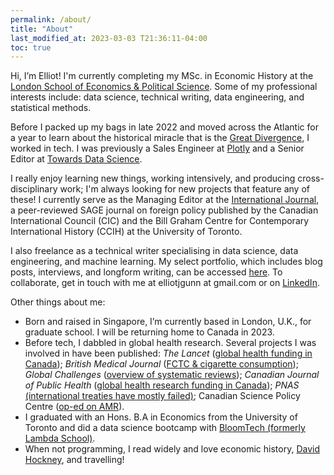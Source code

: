 ```yaml
---
permalink: /about/
title: "About"
last_modified_at: 2023-03-03 T21:36:11-04:00
toc: true
---
```


Hi, I’m Elliot! I'm currently completing my MSc. in Economic History at the [London School of Economics & Political Science](https://www.lse.ac.uk/study-at-lse/Graduate/degree-programmes-2023/MSc-Economic-History). Some of my professional interests include: data science, technical writing, data engineering, and statistical methods. 

Before I packed up my bags in late 2022 and moved across the Atlantic for a year to learn about the historical miracle that is the [Great Divergence](https://en.wikipedia.org/wiki/Great_Divergence#:~:text=The%20Great%20Divergence%20or%20European,most%20powerful%20and%20wealthy%20world), I worked in tech. I was previously a Sales Engineer at [Plotly](https://plotly.com/) and a Senior Editor at [Towards Data Science](https://towardsdatascience.com/). 

I really enjoy learning new things, working intensively, and producing cross-disciplinary work; I'm always looking for new projects that feature any of these! I currently serve as the Managing Editor at the [International Journal](https://journals.sagepub.com/home/IJX), a peer-reviewed SAGE journal on foreign policy published by the Canadian International Council (CIC) and the Bill Graham Centre for Contemporary International History (CCIH) at the University of Toronto. 

I also freelance as a technical writer specialising in data science, data engineering, and machine learning. My select portfolio, which includes blog posts, interviews, and longform writing, can be accessed [here](https://elliotgunn.github.io/technical-writing). To collaborate, get in touch with me at elliotjgunn at gmail.com or on [LinkedIn](https://www.linkedin.com/in/elliotgunn).

Other things about me:
* Born and raised in Singapore, I’m currently based in London, U.K., for graduate school. I will be returning home to Canada in 2023. 
* Before tech, I dabbled in global health research. Several projects I was involved in have been published: _The Lancet_ ([global health funding in Canada](https://www.thelancet.com/journals/lancet/article/PIIS0140-6736%2818%2930322-2/fulltext)); _British Medical Journal_ ([FCTC & cigarette consumption](https://www.bmj.com/content/365/bmj.l2231)); _Global Challenges_ ([overview of systematic reviews](https://onlinelibrary.wiley.com/doi/full/10.1002/gch2.201800019)); _Canadian Journal of Public Health_ ([global health research funding in Canada](https://link.springer.com/article/10.17269/s41997-019-00247-8?wt_mc=Internal.Event.1.SEM.ArticleAuthorOnlineFirst&utm_source=ArticleAuthorOnlineFirst&utm_medium=email&utm_content=AA_en_06082018&ArticleAuthorOnlineFirst_20191107)); _PNAS_ [(international treaties have mostly failed)](https://www.pnas.org/doi/10.1073/pnas.2122854119); Canadian Science Policy Centre ([op-ed on AMR](https://sciencepolicy.ca/news/combating-antimicrobial-resistance-role-international-law)).  
* I graduated with an Hons. B.A in Economics from the University of Toronto and did a data science bootcamp with [BloomTech (formerly Lambda School)](https://www.bloomtech.com/). 
* When not programming, I read widely and love economic history, [David Hockney](https://www.google.com/search?q=david+hockney&oq=david+hockney&aqs=chrome.0.35i39j46i131i433i512j46i433i512l2j46i131i433i512j69i65l3.1870j0j1&sourceid=chrome&ie=UTF-8), and travelling!